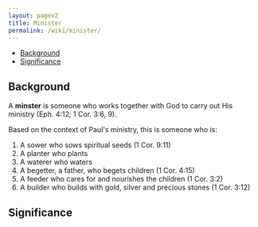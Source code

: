```yaml
---
layout: pagev2
title: Minister
permalink: /wiki/minister/
---
```

- [Background](#background)
- [Significance](#significance)

## Background

A **minster** is someone who works together with God to carry out His ministry (Eph. 4:12; 1 Cor. 3:6, 9).

Based on the context of Paul's ministry, this is someone who is:

1. A sower who sows spiritual seeds (1 Cor. 9:11)
2. A planter who plants 
3. A waterer who waters
4. A begetter, a father, who begets children (1 Cor. 4:15)
5. A feeder who cares for and nourishes the children (1 Cor. 3:2)
6. A builder who builds with gold, silver and precious stones (1 Cor. 3:12)

## Significance